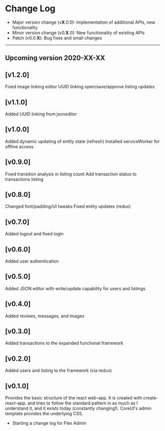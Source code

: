 # Change Log

- Major version change (v**X**.0.0): Implementation of additional APIs, new functionality 
- Minor version change (v0.**X**.0): New functionality of existing APIs
- Patch (v0.0.**X**): Bug fixes and small changes

---

## Upcoming version 2020-XX-XX

## [v1.2.0]

Fixed image linking
editor UUID linking
open/save/approve listing updates

## [v1.1.0]

Added UUID linking from jsoneditor

## [v1.0.0]

Added dynamic updating of entity state (refresh)
Installed serviceWorker for offline access

## [v0.9.0]

Fixed transition analysis in listing count
Add transaction status to transactions listing

## [v0.8.0]

Changed font/padding/UI tweaks
Fixed entity updates (redux)

## [v0.7.0]

Added logout and fixed login

## [v0.6.0]

Added user authentication

## [v0.5.0]

Added JSON editor with write/update capability for users and listings

## [v0.4.0]

Added reviews, messages, and images

## [v0.3.0]

Added transactions to the expanded functional framework

## [v0.2.0]

Added users and listing to the framework (via redux)

## [v0.1.0]

Provides the basic structure of the react web-app. It is created with create-react-app, and tries to follow the standard pattern in as much as I understand it, and it exists today (constantly changing!). CoreUI's admin template provides the underlying CSS.

- Starting a change log for Flex Admin
